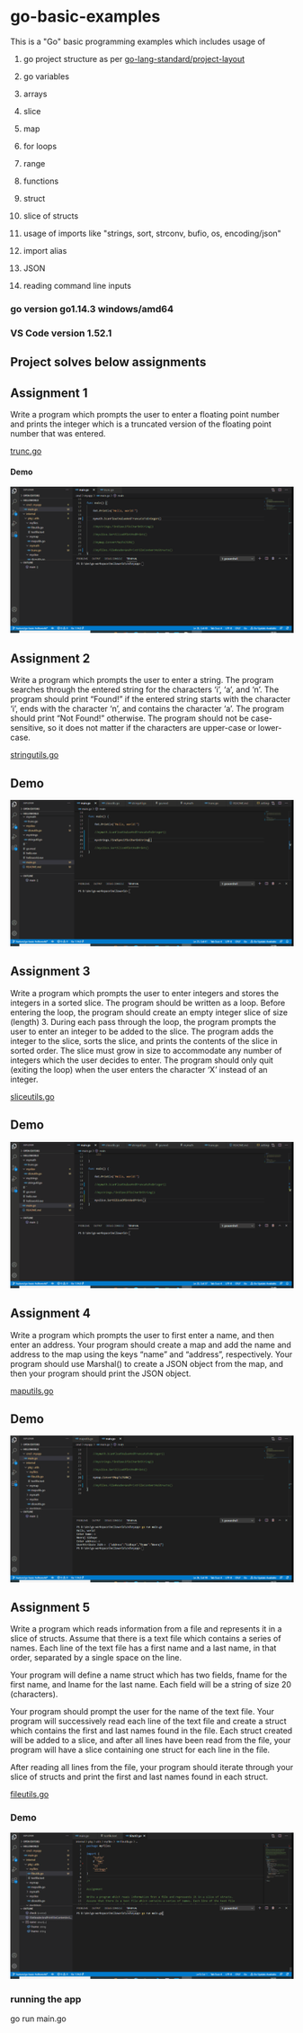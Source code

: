 # go-basic-examples
This is a "Go" basic programming examples which includes usage of 


1. go project structure as per [go-lang-standard/project-layout](https://github.com/golang-standards/project-layout)

0. go variables

9.  arrays
10. slice
11. map
12. for loops
13. range
14. functions
15. struct
16. slice of structs
17. usage of imports like "strings, sort, strconv, bufio, os, encoding/json"
18. import alias
19. JSON
20. reading command line inputs



###  go version go1.14.3 windows/amd64

### VS Code version 1.52.1


## Project solves below assignments

## Assignment 1
   Write a program which prompts the user to enter a floating point number and
	prints the integer which is a truncated version of the floating point number that was entered.

   [trunc.go](https://github.com/BeTheCodeWithYou/go-basics-examples/blob/feature/go-basic-helloworld/internal/pkg/utils/mymath/trunc.go)

   #### Demo
   ![findcharsinSttruncFloatToIntring](internal/readme/img/mathutils.gif)

## Assignment 2
   Write a program which prompts the user to enter a string. 
   The program searches through the entered string for the characters ‘i’, ‘a’, and ‘n’. 
   The program should print “Found!” if the entered string starts with the character ‘i’, 
   ends with the character ‘n’, and contains the character ‘a’. The program should print “Not Found!” otherwise. 
   The program should not be case-sensitive, so it does not matter if the characters are upper-case or lower-case.

   [stringutils.go](https://github.com/BeTheCodeWithYou/go-basics-examples/blob/feature/go-basic-helloworld/internal/pkg/utils/mystrings/stringutil.go)

   ## Demo
   ![findcharsinString](internal/readme/img/findcharsinString.gif)
   
   
## Assignment 3
Write a program which prompts the user to enter integers and stores the integers in a sorted slice.
   The program should be written as a loop. Before entering the loop, the program should create an empty integer slice of size (length) 3.
   During each pass through the loop, the program prompts the user to enter an integer to be added to the slice.
   The program adds the integer to the slice, sorts the slice, and prints the contents of the slice in sorted order.
   The slice must grow in size to accommodate any number of integers which the user decides to enter.
   The program should only quit (exiting the loop) when the user enters the character ‘X’ instead of an integer.

   [sliceutils.go](https://github.com/BeTheCodeWithYou/go-basics-examples/blob/feature/go-basic-helloworld/internal/pkg/utils/myslice/sliceutils.go)

   ## Demo
   ![SliceSorting](internal/readme/img/slicesorting.gif)


   ## Assignment 4

   Write a program which prompts the user to first enter a name, and then enter an address. 
   Your program should create a map and add the name and address to the map using the keys “name” and “address”, respectively. 
   Your program should use Marshal() to create a JSON object from the map, and then your program should print the JSON object.

   [maputils.go](https://github.com/BeTheCodeWithYou/go-basics-examples/blob/feature/go-basic-helloworld/internal/pkg/utils/mymap/maputils.go)

   ## Demo
   ![mapToJson](internal/readme/img/mymaputils.gif)

   ## Assignment 5
   
   Write a program which reads information from a file and represents it in a slice of structs.
Assume that there is a text file which contains a series of names. Each line of the text file
has a first name and a last name, in that order, separated by a single space on the line.

Your program will define a name struct which has two fields, fname for the first name, and
lname for the last name. Each field will be a string of size 20 (characters).

Your program should prompt the user for the name of the text file. Your program will successively
read each line of the text file and create a struct which contains the first and last names found
in the file. Each struct created will be added to a slice, and after all lines have been read from
the file, your program will have a slice containing one struct for each line in the file.

After reading all lines from the file, your program should iterate through your slice of structs and
print the first and last names found in each struct.

[fileutils.go](https://github.com/BeTheCodeWithYou/go-basics-examples/blob/feature/go-basic-helloworld/internal/pkg/utils/myfiles/fileutils.go)

### Demo
![FileUtils](internal/readme/img/myfileutils.gif)


### running the app
go run main.go

